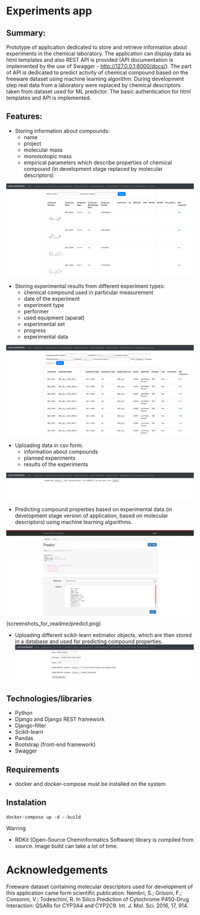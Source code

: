 # Experiments app

## Summary:
Prototype of application dedicated to store and retrieve information about experiments in
the chemical laboratory. The application can display data as html templates and
also REST API is provided (API documentation is implemented by the use of 
Swagger - http://127.0.0.1:8000/docs/). The part of API is dedicated to 
predict activity of chemical compound based on the freeware dataset using
machine learning algorithm. During development step real data from a laboratory
were replaced by chemical descriptors taken from dataset used for ML predictor. 
The basic authentication for html templates and API is implemented.

## Features:
 - Storing information about compounds:
    - name
    - project
    - molecular mass
    - monoisotopic mass
    - empirical parameters which describe properties of chemical compound (in development stage replaced by molecular descriptors)
     
![compound_list](screenshots_for_readme/compound_list.png)
  - Storing experimental results from different experiment types:
    - chemical compound used in particular measurement
    - date of the experiment
    - experiment type
    - performer
    - used equipment (aparat)
    - experimental set
    - progress
    - experimental data
      
![experiment_list](screenshots_for_readme/experiment_list.png)
  - Uploading data in csv form:
    - information about compounds
    - planned experiments
    - results of the experiments
      
![upload_compoud](screenshots_for_readme/upload_compoud.png)
  - Predicting compound properties based on experimental data (in development 
    stage version of application, based on molecular descriptors) using machine learning algorithms.

![predict](screenshots_for_readme/predict.png)
(screenshots_for_readme/predict.png)

  - Uploading different scikit-learn estimator objects, which are then 
    stored in a database and used for predicting compound properties.
![upload_ML_model](screenshots_for_readme/upload_ML_model.png)
    
## Technologies/libraries
* Python
* Django and Django REST framework
* Django-filter
* Scikit-learn
* Pandas
* Bootstrap (front-end framework)
* Swagger

## Requirements
* docker and docker-compose must be installed on the system

## Instalation

```
docker-compose up -d --build
```
Warring 
- RDKit (Open-Source Cheminformatics Software) library is compiled from source. Image build
can take a lot of time.

# Acknowledgements
Freeware dataset containing molecular descriptors used for development of
this application came form scientific publication:
Nembri, S.; Grisoni, F.; Consonni, V.; Todeschini, R. In Silico Prediction of Cytochrome P450-Drug Interaction: QSARs for CYP3A4 and CYP2C9. Int. J. Mol. Sci. 2016, 17, 914.

